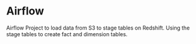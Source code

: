 # Airflow
Airflow Project to load data from S3 to stage tables on Redshift. Using the stage tables to create fact and dimension tables.
